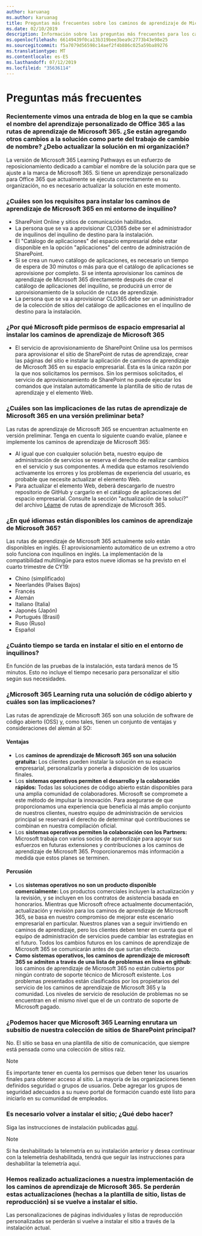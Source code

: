 ```yaml
---
author: karuanag
ms.author: karuanag
title: Preguntas más frecuentes sobre los caminos de aprendizaje de Microsoft 365
ms.date: 02/10/2019
description: Información sobre las preguntas más frecuentes para los caminos de aprendizaje de Microsoft 365
ms.openlocfilehash: 66149439f0ca13b319bee3bea9c2773b43e98e25
ms.sourcegitcommit: f5a7079d56598c14aef2f4b886c025a59ba89276
ms.translationtype: MT
ms.contentlocale: es-ES
ms.lasthandoff: 07/12/2019
ms.locfileid: "35636114"
---
```

# <a name="frequently-asked-questions"></a>Preguntas más frecuentes

### <a name="i-recently-saw-a-blog-post-that-custom-learning-for-office-365-is-being-renamed-to-microsoft-365-learning-pathways-are-there-other-changes-being-added-to-the-solution-as-part-of-the-renaming-effort-should-i-update-the-solution-in-my-organization"></a>Recientemente vimos una entrada de blog en la que se cambia el nombre del aprendizaje personalizado de Office 365 a las rutas de aprendizaje de Microsoft 365. ¿Se están agregando otros cambios a la solución como parte del trabajo de cambio de nombre? ¿Debo actualizar la solución en mi organización?

La versión de Microsoft 365 Learning Pathways es un esfuerzo de reposicionamiento dedicado a cambiar el nombre de la solución para que se ajuste a la marca de Microsoft 365. Si tiene un aprendizaje personalizado para Office 365 que actualmente se ejecuta correctamente en su organización, no es necesario actualizar la solución en este momento.  

### <a name="what-are-the-requirements-for-installing-microsoft-365-learning-pathways-into-my-tenant-environment"></a>¿Cuáles son los requisitos para instalar los caminos de aprendizaje de Microsoft 365 en mi entorno de inquilino?

- SharePoint Online y sitios de comunicación habilitados.
- La persona que se va a aprovisionar CLO365 debe ser el administrador de inquilinos del inquilino de destino para la instalación.
- El "Catálogo de aplicaciones" del espacio empresarial debe estar disponible en la opción "aplicaciones" del centro de administración de SharePoint.
- Si se crea un nuevo catálogo de aplicaciones, es necesario un tiempo de espera de 30 minutos o más para que el catálogo de aplicaciones se aprovisione por completo. Si se intenta aprovisionar los caminos de aprendizaje de Microsoft 365 directamente después de crear el catálogo de aplicaciones del inquilino, se producirá un error de aprovisionamiento de la solución de rutas de aprendizaje. 
- La persona que se va a aprovisionar CLO365 debe ser un administrador de la colección de sitios del catálogo de aplicaciones en el inquilino de destino para la instalación.

### <a name="why-is-microsoft-asking-for-tenant-permissions-when-installing-microsoft-365-learning-pathways"></a>¿Por qué Microsoft pide permisos de espacio empresarial al instalar los caminos de aprendizaje de Microsoft 365 

- El servicio de aprovisionamiento de SharePoint Online usa los permisos para aprovisionar el sitio de SharePoint de rutas de aprendizaje, crear las páginas del sitio e instalar la aplicación de caminos de aprendizaje de Microsoft 365 en su espacio empresarial. Ésta es la única razón por la que nos solicitamos los permisos. Sin los permisos solicitados, el servicio de aprovisionamiento de SharePoint no puede ejecutar los comandos que instalan automáticamente la plantilla de sitio de rutas de aprendizaje y el elemento Web. 

### <a name="what-are-the-implications-of-microsoft-365-learning-pathways-being-in-a-beta-preview"></a>¿Cuáles son las implicaciones de las rutas de aprendizaje de Microsoft 365 en una versión preliminar beta? 

Las rutas de aprendizaje de Microsoft 365 se encuentran actualmente en versión preliminar. Tenga en cuenta lo siguiente cuando evalúe, planee e implemente los caminos de aprendizaje de Microsoft 365:

- Al igual que con cualquier solución beta, nuestro equipo de administración de servicios se reserva el derecho de realizar cambios en el servicio y sus componentes. A medida que estamos resolviendo activamente los errores y los problemas de experiencia del usuario, es probable que necesite actualizar el elemento Web.
- Para actualizar el elemento Web, deberá descargarlo de nuestro repositorio de GitHub y cargarlo en el catálogo de aplicaciones del espacio empresarial. Consulte la sección "actualización de la soluci?" del archivo [Léame](https://github.com/pnp/custom-learning-office-365/blob/master/README.md) de rutas de aprendizaje de Microsoft 365. 

### <a name="what-languages-is-microsoft-365-learning-pathways-available-in"></a>¿En qué idiomas están disponibles los caminos de aprendizaje de Microsoft 365?

Las rutas de aprendizaje de Microsoft 365 actualmente solo están disponibles en inglés. El aprovisionamiento automático de un extremo a otro solo funciona con inquilinos en inglés. La implementación de la compatibilidad multilingüe para estos nueve idiomas se ha previsto en el cuarto trimestre de CY19: 

- Chino (simplificado) 
- Neerlandés (Países Bajos) 
- Francés  
- Alemán 
- Italiano (Italia) 
- Japonés (Japón)  
- Portugués (Brasil) 
- Ruso (Ruso)  
- Español 

### <a name="how-long-will-it-take-to-install-the-site-in-our-tenant-environment"></a>¿Cuánto tiempo se tarda en instalar el sitio en el entorno de inquilinos?

En función de las pruebas de la instalación, esta tardará menos de 15 minutos. Esto no incluye el tiempo necesario para personalizar el sitio según sus necesidades.

### <a name="is-microsoft-365-learning-pathways-an-open-source-solution-and-what-are-the-implications"></a>¿Microsoft 365 Learning ruta una solución de código abierto y cuáles son las implicaciones?

Las rutas de aprendizaje de Microsoft 365 son una solución de software de código abierto (OSS) y, como tales, tienen un conjunto de ventajas y consideraciones del alemán al SO:

#### <a name="benefits"></a>Ventajas 
- Los **caminos de aprendizaje de Microsoft 365 son una solución gratuita:** Los clientes pueden instalar la solución en su espacio empresarial, personalizarla y ponerla a disposición de los usuarios finales.
- Los **sistemas operativos permiten el desarrollo y la colaboración rápidos:**  Todas las soluciones de código abierto están disponibles para una amplia comunidad de colaboradores.  Microsoft se compromete a este método de impulsar la innovación.  Para asegurarse de que proporcionamos una experiencia que beneficia al más amplio conjunto de nuestros clientes, nuestro equipo de administración de servicios principal se reservará el derecho de determinar qué contribuciones se combinan en nuestra compilación oficial.  
- Los **sistemas operativos permiten la colaboración con los Partners:** Microsoft trabaja con varios socios de aprendizaje para apoyar sus esfuerzos en futuras extensiones y contribuciones a los caminos de aprendizaje de Microsoft 365. Proporcionaremos más información a medida que estos planes se terminen. 
    
#### <a name="implications"></a>Percusión
- Los **sistemas operativos no son un producto disponible comercialmente:** Los productos comerciales incluyen la actualización y la revisión, y se incluyen en los contratos de asistencia basada en honorarios. Mientras que Microsoft ofrece actualmente documentación, actualización y revisión para los caminos de aprendizaje de Microsoft 365, se basa en nuestro compromiso de mejorar este escenario empresarial en particular. Nuestros planes van a seguir invirtiendo en caminos de aprendizaje, pero los clientes deben tener en cuenta que el equipo de administración de servicios puede cambiar las estrategias en el futuro. Todos los cambios futuros en los caminos de aprendizaje de Microsoft 365 se comunicarán antes de que surtan efecto. 
- **Como sistemas operativos, los caminos de aprendizaje de microsoft 365 se admiten a través de una lista de problemas en línea en github**: los caminos de aprendizaje de Microsoft 365 no están cubiertos por ningún contrato de soporte técnico de Microsoft existente. Los problemas presentados están clasificados por los propietarios del servicio de los caminos de aprendizaje de Microsoft 365 y la comunidad. Los niveles de servicio de resolución de problemas no se encuentran en el mismo nivel que el de un contrato de soporte de Microsoft pagado.  

### <a name="can-we-make-the-microsoft-365-learning-pathways-a-subsite-of-our-primary-sharepoint-site-collection"></a>¿Podemos hacer que Microsoft 365 Learning enrutara un subsitio de nuestra colección de sitios de SharePoint principal?

No. El sitio se basa en una plantilla de sitio de comunicación, que siempre está pensada como una colección de sitios raíz.

> [!NOTE]
> Es importante tener en cuenta los permisos que deben tener los usuarios finales para obtener acceso al sitio. La mayoría de las organizaciones tienen definidos seguridad o grupos de usuarios. Debe agregar los grupos de seguridad adecuados a su nuevo portal de formación cuando esté listo para iniciarlo en su comunidad de empleados.

### <a name="i-need-to-reinstall-the-site-what-should-i-do"></a>Es necesario volver a instalar el sitio; ¿Qué debo hacer?

Siga las instrucciones de instalación publicadas [aquí](custom_provision.md).

> [!NOTE]
> Si ha deshabilitado la telemetría en su instalación anterior y desea continuar con la telemetría deshabilitada, tendrá que seguir las instrucciones para deshabilitar la telemetría aquí.

### <a name="we-made-updates-to-our-implementation-of-microsoft-365-learning-pathways-will-we-lose-these-updates-made-to-site-template-playlists-if-we-reinstall-the-site"></a>Hemos realizado actualizaciones a nuestra implementación de los caminos de aprendizaje de Microsoft 365. Se perderán estas actualizaciones (hechas a la plantilla de sitio, listas de reproducción) si se vuelve a instalar el sitio.

Las personalizaciones de páginas individuales y listas de reproducción personalizadas se perderán si vuelve a instalar el sitio a través de la instalación actual.  